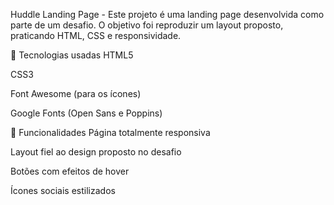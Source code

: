 Huddle Landing Page - 
Este projeto é uma landing page desenvolvida como parte de um desafio. O objetivo foi reproduzir um layout proposto, praticando HTML, CSS e responsividade.

🔧 Tecnologias usadas
HTML5

CSS3

Font Awesome (para os ícones)

Google Fonts (Open Sans e Poppins)

🎯 Funcionalidades
Página totalmente responsiva

Layout fiel ao design proposto no desafio

Botões com efeitos de hover

Ícones sociais estilizados